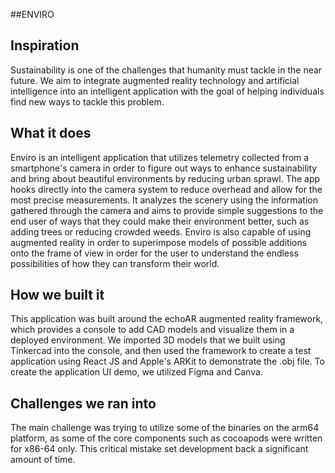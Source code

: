 ##ENVIRO


## Inspiration

Sustainability is one of the challenges that humanity must tackle in the near future. We aim to integrate augmented reality technology and artificial intelligence into an intelligent application with the goal of helping individuals find new ways to tackle this problem. 

## What it does

Enviro is an intelligent application that utilizes telemetry collected from a smartphone's camera in order to figure out ways to enhance sustainability and bring about beautiful environments by reducing urban sprawl. The app hooks directly into the camera system to reduce overhead and allow for the most precise measurements. It analyzes the scenery using the information gathered through the camera and aims to provide simple suggestions to the end user of ways that they could make their environment better, such as adding trees or reducing crowded weeds. Enviro is also capable of using augmented reality in order to superimpose models of possible additions onto the frame of view in order for the user to understand the endless possibilities of how they can transform their world.

## How we built it

This application was built around the echoAR augmented reality framework, which provides a console to add CAD models and visualize them in a deployed environment. We imported 3D models that we built using Tinkercad into the console, and then used the framework to create a test application using React JS and Apple's ARKit to demonstrate the .obj file. To create the application UI demo, we utilized Figma and Canva.

## Challenges we ran into

The main challenge was trying to utilize some of the binaries on the arm64 platform, as some of the core components such as cocoapods were written for x86-64 only. This critical mistake set development back a significant amount of time. 
